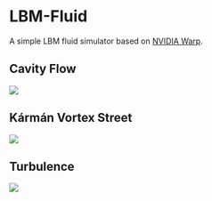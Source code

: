# LBM-Fluid
A simple LBM fluid simulator based on [NVIDIA Warp](https://nvidia.github.io/warp/).

## Cavity Flow

![](https://search.pstatic.net/common?src=https://i.imgur.com/RfRR0pl.gif)

## Kármán Vortex Street

![](https://search.pstatic.net/common?src=https://i.imgur.com/NxWHYaY.gif)

## Turbulence

![](https://search.pstatic.net/common?src=https://i.imgur.com/bxiubUf.gif)
